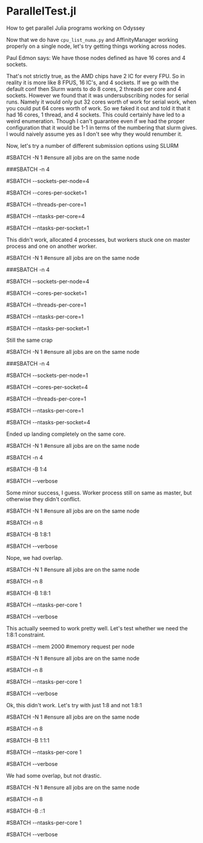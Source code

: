 # ParallelTest.jl
How to get parallel Julia programs working on Odyssey

Now that we do have `cpu_list_numa.py` and AffinityManager working properly on a single node, let's try getting things working across nodes.

Paul Edmon says:
We have those nodes defined as have 16 cores and 4 sockets.  

That's not strictly true, as the AMD chips have 2 IC for every FPU.  So in reality it is more like 8 FPUS, 16 IC's, and 4 sockets.  If we go with the default conf then Slurm wants to do 8 cores, 2 threads per core and 4 sockets. However we found that it was undersubscribing nodes for serial runs. Namely it would only put 32 cores worth of work for serial work, when you could put 64 cores worth of work.  So we faked it out and told it that it had 16 cores, 1 thread, and 4 sockets.  This could certainly have led to a weird enumeration. Though I can't guarantee even if we had the proper configuration that it would be 1-1 in terms of the numbering that slurm gives.  I would naively assume yes as I don't see why they would renumber it.


Now, let's try a number of different submission options using SLURM


#SBATCH -N 1 #ensure all jobs are on the same node

###SBATCH -n 4

#SBATCH --sockets-per-node=4

#SBATCH --cores-per-socket=1

#SBATCH --threads-per-core=1

#SBATCH --ntasks-per-core=4

#SBATCH --ntasks-per-socket=1

This didn't work, allocated 4 processes, but workers stuck one on master process and one on another worker.


#SBATCH -N 1 #ensure all jobs are on the same node

###SBATCH -n 4

#SBATCH --sockets-per-node=4

#SBATCH --cores-per-socket=1

#SBATCH --threads-per-core=1

#SBATCH --ntasks-per-core=1

#SBATCH --ntasks-per-socket=1

Still the same crap


#SBATCH -N 1 #ensure all jobs are on the same node

###SBATCH -n 4

#SBATCH --sockets-per-node=1

#SBATCH --cores-per-socket=4

#SBATCH --threads-per-core=1

#SBATCH --ntasks-per-core=1

#SBATCH --ntasks-per-socket=4

Ended up landing completely on the same core.


#SBATCH -N 1 #ensure all jobs are on the same node

#SBATCH -n 4

#SBATCH -B 1:4

#SBATCH --verbose

Some minor success, I guess. Worker process still on same as master, but otherwise they didn't conflict.


#SBATCH -N 1 #ensure all jobs are on the same node

#SBATCH -n 8

#SBATCH -B 1:8:1

#SBATCH --verbose

Nope, we had overlap.

#SBATCH -N 1 #ensure all jobs are on the same node

#SBATCH -n 8

#SBATCH -B 1:8:1

#SBATCH --ntasks-per-core 1

#SBATCH --verbose

This actually seemed to work pretty well. Let's test whether we need the 1:8:1 constraint.

#SBATCH --mem 2000 #memory request per node

#SBATCH -N 1 #ensure all jobs are on the same node

#SBATCH -n 8

#SBATCH --ntasks-per-core 1

#SBATCH --verbose

Ok, this didn't work. Let's try with just 1:8 and not 1:8:1

#SBATCH -N 1 #ensure all jobs are on the same node

#SBATCH -n 8

#SBATCH -B 1:1:1

#SBATCH --ntasks-per-core 1

#SBATCH --verbose

We had some overlap, but not drastic.

#SBATCH -N 1 #ensure all jobs are on the same node

#SBATCH -n 8

#SBATCH -B *:*:1

#SBATCH --ntasks-per-core 1

#SBATCH --verbose
